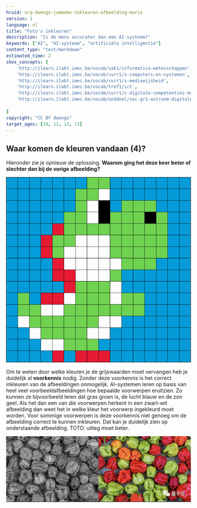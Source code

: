 ```yaml
---
hruid: org-dwengo-jommeke-inkleuren-afbeelding-mario
version: 1
language: nl
title: "Foto's inkleuren"
description: "Is de mens accurater dan een AI-systeem?"
keywords: ["AI", "AI-systeem", "artificiële intelligentie"]
content_type: "text/markdown"
estimated_time: 2
skos_concepts: [
    'http://ilearn.ilabt.imec.be/vocab/vak1/informatica-wetenschappen', 
    'http://ilearn.ilabt.imec.be/vocab/curr1/s-computers-en-systemen',
    'http://ilearn.ilabt.imec.be/vocab/curr1/s-mediawijsheid',
    'http://ilearn.ilabt.imec.be/vocab/tref1/ict',
    'http://ilearn.ilabt.imec.be/vocab/curr1/c-digitale-competenties-en-mediawijsheid',
    'http://ilearn.ilabt.imec.be/vocab/onddoel/sec-gr1-astroom-digitale-competenties-en-mediawijsheid-4.5',

]
copyright: "CC BY dwengo"
target_ages: [10, 11, 12, 13]
---
```


## Waar komen de kleuren vandaan (4)?

Hieronder zie je opnieuw de oplossing. **Waarom ging het deze keer beter of slechter dan bij de vorige afbeelding?**

![Yoshi](img/image11.png)


Om te weten door welke kleuren je de grijswaarden moet vervangen heb je duidelijk al **voorkennis** nodig. Zonder deze voorkennis is het correct inkleuren van de afbeeldingen onmogelijk. AI-systemen leren op basis van heel veel voorbeeldafbeeldingen hoe bepaalde voorwerpen eruitzien. Zo kunnen ze bijvoorbeeld leren dat gras groen is, de lucht blauw en de zon geel. Als het dan een van die voorwerpen herkent in een zwart-wit afbeelding dan weet het in welke kleur het voorwerp ingekleurd moet worden. Voor sommige voorwerpen is deze voorkennis niet genoeg om de afbeelding correct te kunnen inkleuren. Dat kan je duidelijk zien op onderstaande afbeelding. TOTO: uitleg moet beter.

![Paprika's](img/image13.png)